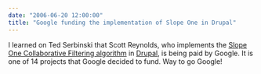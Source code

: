 ```yaml
---
date: "2006-06-20 12:00:00"
title: "Google funding the implementation of Slope One in Drupal"
---
```




I learned on Ted Serbinski that Scott Reynolds, who implements the [Slope One Collaborative Filtering algorithm](https://en.wikipedia.org/wiki/Slope_One) in [Drupal](https://www.drupal.org/), is being paid by Google. It is one of 14 projects that Google decided to fund. Way to go Google!

